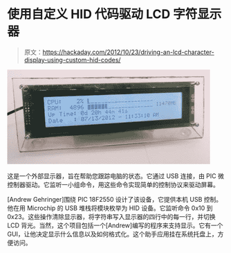 # 使用自定义 HID 代码驱动 LCD 字符显示器

> 原文：<https://hackaday.com/2012/10/23/driving-an-lcd-character-display-using-custom-hid-codes/>

![](img/1d4136e5605725c87ac152219f74c7b8.png "computer-status-LCD-using-custom-HID-commands")

这是一个外部显示器，旨在帮助您跟踪电脑的状态。它通过 USB 连接，由 PIC 微控制器驱动。它监听一小组命令，用这些命令实现简单的控制协议来驱动屏幕。

[Andrew Gehringer]围绕 PIC 18F2550 设计了该设备，它提供本机 USB 控制。他在用 Microchip 的 USB 堆栈将模块枚举为 HID 设备。它监听命令 0x10 到 0x23。这些操作清除显示器，将字符串写入显示器的四行中的每一行，并切换 LCD 背光。当然，这个项目包括一个[Andrew]编写的程序来支持显示。它有一个 GUI，让他决定显示什么信息以及如何格式化。这个助手应用挂在系统托盘上，方便访问。